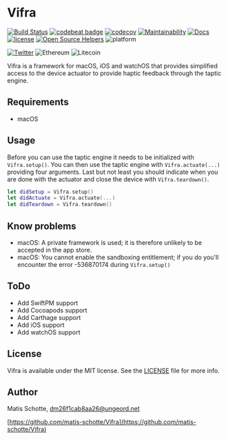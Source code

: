 # Vifra

[![Build Status](https://travis-ci.org/matis-schotte/Vifra.svg?branch=develop)](https://travis-ci.org/matis-schotte/Vifra)
[![codebeat badge](https://codebeat.co/badges/d4b387f7-639d-4c96-b6d3-13538bb8151c)](https://codebeat.co/projects/github-com-matis-schotte-vifra-develop)
[![codecov](https://codecov.io/gh/matis-schotte/Vifra/branch/develop/graph/badge.svg)](https://codecov.io/gh/matis-schotte/Vifra)
[![Maintainability](https://api.codeclimate.com/v1/badges/ef99565e7d56efc70b4b/maintainability)](https://codeclimate.com/github/matis-schotte/Vifra/maintainability)
[![Docs](https://matis-schotte.github.io/Vifra/badge.svg)](https://matis-schotte.github.io/Vifra/)
[![license](https://img.shields.io/github/license/matis-schotte/Vifra.svg)](./LICENSE)
[![Open Source Helpers](https://www.codetriage.com/matis-schotte/vifra/badges/users.svg)](https://www.codetriage.com/matis-schotte/vifra)
![platform](https://img.shields.io/badge/platform-macOS%20%7C%20iOS%20%7C%20watchOS-lightgrey.svg)

[![Twitter](https://img.shields.io/badge/twitter-@matis_schotte-blue.svg)](http://twitter.com/matis_schotte)
![Ethereum](https://img.shields.io/badge/ethereum-0x25C93954ad65f1Bb5A1fd70Ec33f3b9fe72e5e58-yellowgreen.svg)
![Litecoin](https://img.shields.io/badge/litecoin-MPech47X9GjaatuV4sQsEzoMwGMxKzdXaH-lightgrey.svg)

Vifra is a framework for macOS, iOS and watchOS that provides simplified access to the device actuator to provide haptic feedback through the taptic engine.

## Requirements
- macOS

[//]: # (Installation: Manual)

## Usage
Before you can use the taptic engine it needs to be initialized with `Vifra.setup()`.
You can then use the taptic engine with `Vifra.actuate(...)` providing four arguments.
Last but not least you should indicate when you are done with the actuator and close the device with `Vifra.teardown()`.
```swift
let didSetup = Vifra.setup()
let didActuate = Vifra.actuate(...)
let didTeardown = Vifra.teardown()
```

[//]: # (Example: See the example project snside the `examples/` folder.)

## Know problems
- macOS: A private framework is used; it is therefore unlikely to be accepted in the app store.
- macOS: You cannot enable the sandboxing entitlement; if you do you'll encounter the error -536870174 during `Vifra.setup()`

## ToDo
- Add SwiftPM support
- Add Cocoapods support
- Add Carthage support
- Add iOS support
- Add watchOS support

[//]: # (Donations: ETH, XMR, BTC, LTC welcome.)

## License
Vifra is available under the MIT license. See the [LICENSE](https://github.com/matis-schotte/Vifra/blob/develop/LICENSE) file for more info.

## Author
Matis Schotte, [dm26f1cab8aa26@ungeord.net](mailto:dm26f1cab8aa26@ungeord.net)

[https://github.com/matis-schotte/Vifra](https://github.com/matis-schotte/Vifra)
